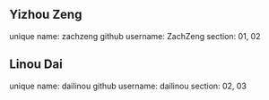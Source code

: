 ## Yizhou Zeng 
unique name: zachzeng
github username: ZachZeng
section: 01, 02



## Linou Dai
unique name: dailinou
github username: dailinou
section: 02, 03

